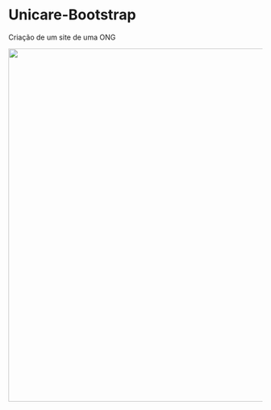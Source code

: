 # Unicare-Bootstrap
 Criação de um site de uma ONG
 <div align="center">
<img src="https://desblogada.files.wordpress.co..." width="700px"/>
</div>
